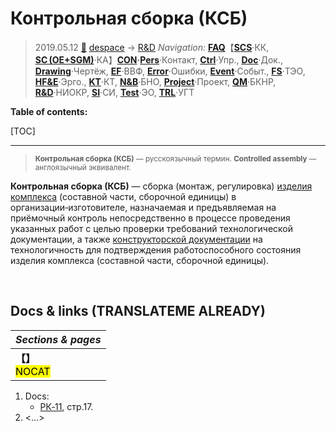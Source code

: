 # Контрольная сборка (КСБ)
> 2019.05.12 [🚀](../../index/index.md) [despace](index.md) → [R&D](rnd.md)
> *Navigation:*
> **[FAQ](faq.md)**【**[SCS](scs.md)**·КК, **[SC (OE+SGM)](sc.md)**·КА】**[CON](contact.md)·[Pers](person.md)**·Контакт, **[Ctrl](control.md)**·Упр., **[Doc](doc.md)**·Док., **[Drawing](drawing.md)**·Чертёж, **[EF](ef.md)**·ВВФ, **[Error](error.md)**·Ошибки, **[Event](event.md)**·Событ., **[FS](fs.md)**·ТЭО, **[HF&E](hfe.md)**·Эрго., **[KT](kt.md)**·КТ, **[N&B](nnb.md)**·БНО, **[Project](project.md)**·Проект, **[QM](qm.md)**·БКНР, **[R&D](rnd.md)**·НИОКР, **[SI](si.md)**·СИ, **[Test](test.md)**·ЭО, **[TRL](trl.md)**·УГТ

**Table of contents:**

[TOC]

---

> <small>**Контрольная сборка (КСБ)** — русскоязычный термин. **Controlled assembly** — англоязычный эквивалент.</small>

**Контрольная сборка (КСБ)** — сборка (монтаж, регулировка) [изделия комплекса](unit.md) (составной части, сборочной единицы) в организации‑изготовителе, назначаемая и предъявляемая на приёмочный контроль непосредственно в процессе проведения указанных работ с целью проверки требований технологической документации, а также [конструкторской документации](doc.md) на технологичность для подтверждения работоспособного состояния изделия комплекса (составной части, сборочной единицы).



<p style="page-break-after:always"> </p>

## Docs & links (TRANSLATEME ALREADY)
|*Sections & pages*|
|:-|
|**【[](.md)】**<br> <mark>NOCAT</mark>|

   1. Docs:
      - [РК‑11](const_rk.md), стр.17.
   1. <…>
